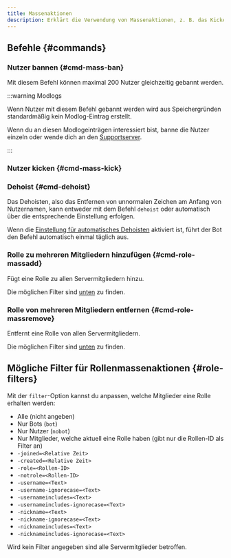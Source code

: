 ```yaml
---
title: Massenaktionen
description: Erklärt die Verwendung von Massenaktionen, z. B. das Kicken oder Bannen von mehreren Nutzern oder Hinzufügen/Entfernen von Rollen dieser.
---
```


## Befehle {#commands}

### Nutzer bannen {#cmd-mass-ban}

<Command name="mass ban" slash="reason:Grund users:Liste von Nutzern, getrennt mit &quot; &quot;, &quot;,&quot; oder &quot;;&quot;" message="<Grund> <Liste von Nutzern, getrennt mit &quot; &quot;, &quot;,&quot; oder &quot;;&quot;>"></Command>

Mit diesem Befehl können maximal 200 Nutzer gleichzeitig gebannt werden.

:::warning Modlogs

Wenn Nutzer mit diesem Befehl gebannt werden wird aus Speichergründen standardmäßig kein Modlog-Eintrag erstellt.

Wenn du an diesen Modlogeinträgen interessiert bist, banne die Nutzer einzeln oder wende dich an den [Supportserver](https://tomatenkuchen.com/discord).

:::

### Nutzer kicken {#cmd-mass-kick}

<Command name="mass kick" slash="reason:Grund users:Liste von Nutzern, getrennt mit &quot; &quot;, &quot;,&quot; oder &quot;;&quot;" message="<Grund> <Liste von Nutzern, getrennt mit &quot; &quot;, &quot;,&quot; oder &quot;;&quot;>"></Command>

### Dehoist {#cmd-dehoist}

Das Dehoisten, also das Entfernen von unnormalen Zeichen am Anfang von Nutzernamen, kann entweder mit dem Befehl `dehoist` oder automatisch über die entsprechende Einstellung erfolgen.

Wenn die [Einstellung für automatisches Dehoisten](./settings#auto-dehoist) aktiviert ist, führt der Bot den Befehl automatisch einmal täglich aus.

### Rolle zu mehreren Mitgliedern hinzufügen {#cmd-role-massadd}

<Command name="role massadd" slash="role:Rolle [filter:Filter]" message="<Rolle> [<Filter>]"></Command>

Fügt eine Rolle zu allen Servermitgliedern hinzu.

Die möglichen Filter sind [unten](#role-filters) zu finden.

### Rolle von mehreren Mitgliedern entfernen {#cmd-role-massremove}

<Command name="role massremove" slash="role:Rolle [filter:Filter]" message="<Rolle> [<Filter>]"></Command>

Entfernt eine Rolle von allen Servermitgliedern.

Die möglichen Filter sind [unten](#role-filters) zu finden.

## Mögliche Filter für Rollenmassenaktionen {#role-filters}

Mit der `filter`-Option kannst du anpassen, welche Mitglieder eine Rolle erhalten werden:
- Alle (nicht angeben)
- Nur Bots (`bot`)
- Nur Nutzer (`nobot`)
- Nur Mitglieder, welche aktuell eine Rolle haben (gibt nur die Rollen-ID als Filter an)
- `-joined=<Relative Zeit>`
- `-created=<Relative Zeit>`
- `-role=<Rollen-ID>`
- `-notrole=<Rollen-ID>`
- `-username=<Text>`
- `-username-ignorecase=<Text>`
- `-usernameincludes=<Text>`
- `-usernameincludes-ignorecase=<Text>`
- `-nickname=<Text>`
- `-nickname-ignorecase=<Text>`
- `-nicknameincludes=<Text>`
- `-nicknameincludes-ignorecase=<Text>`

Wird kein Filter angegeben sind alle Servermitglieder betroffen.
